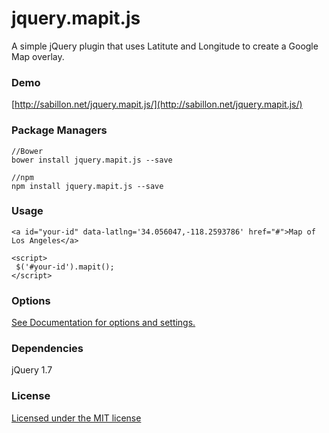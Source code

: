 # jquery.mapit.js
A simple jQuery plugin that uses Latitute and Longitude to create a Google Map overlay.

### Demo
[http://sabillon.net/jquery.mapit.js/](http://sabillon.net/jquery.mapit.js/)

### Package Managers
````
//Bower
bower install jquery.mapit.js --save

//npm
npm install jquery.mapit.js --save

````

### Usage
````
<a id="your-id" data-latlng='34.056047,-118.2593786' href="#">Map of Los Angeles</a>

<script>
 $('#your-id').mapit();
</script>
````

### Options
[See Documentation for options and settings.](http://sabillon.net/jquery.mapit.js/#options)

### Dependencies
jQuery 1.7

### License
[Licensed under the MIT license](http://ellekasai.mit-license.org/)
